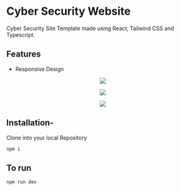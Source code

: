 # Cyber Security Website
Cyber Security Site Template made using React, Tailwind CSS  and Typescript.



## Features
- Responsive Design


<p align="center">
<img src="https://github.com/himuexe/Https-Technologies/blob/f3e85b63b3be4cd1efa83d184db750d7538934c7/frontend/src/assets/Capture1.JPG">


<p align="center">
<img src="https://github.com/himuexe/Https-Technologies/blob/f3e85b63b3be4cd1efa83d184db750d7538934c7/frontend/src/assets/Capture2.JPG">



<p align="center">
<img src="https://github.com/himuexe/Https-Technologies/blob/f3e85b63b3be4cd1efa83d184db750d7538934c7/frontend/src/assets/Capture3.JPG">



## Installation-

Clone into your local Repository

```bash
npm i

```

## To run 
```bash
npm run dev

```
